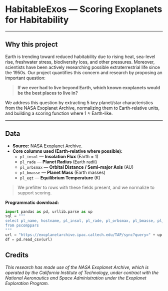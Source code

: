 # HabitableExos — Scoring Exoplanets for Habitability

---

## Why this project

Earth is trending toward reduced habitability due to rising heat, sea-level rise, freshwater stress, biodiversity loss, and other pressures. Moreover, scientists have been actively researching possible extraterrestrial life since the 1950s. Our project quantifies this concern and research by proposing an important question:

> **If we ever had to live beyond Earth, which known exoplanets would be the best places to live in?**

We address this question by extracting 5 key planet/star characteristics from the NASA Exoplanet Archive, normalizing them to Earth-relative units, and building a scoring function where 1 ≈ Earth-like.

---
## Data

- **Source:** NASA Exoplanet Archive.
- **Core columns used (Earth-relative where possible):**
  - `pl_insol` — **Insolation Flux** (Earth = 1)
  - `pl_rade` — **Planet Radius** (Earth radii)
  - `pl_orbsmax` — **Orbital Distance / Semi-major Axis** (AU)
  - `pl_bmasse` — **Planet Mass** (Earth masses)
  - `pl_eqt` — **Equilibrium Temperature** (K)

> We prefilter to rows with these fields present, and we normalize to support scoring.

**Programmatic download:**
```python
import pandas as pd, urllib.parse as up
sql = """
select pl_name, hostname, pl_insol, pl_rade, pl_orbsmax, pl_bmasse, pl_eqt
from pscomppars
"""
url = "https://exoplanetarchive.ipac.caltech.edu/TAP/sync?query=" + up.quote_plus(sql) + "&format=csv"
df = pd.read_csv(url)
```

## Credits
*This research has made use of the NASA Exoplanet Archive, which is operated by the California Institute of Technology, under contract with the National Aeronautics and Space Administration under the Exoplanet Exploration Program.*
